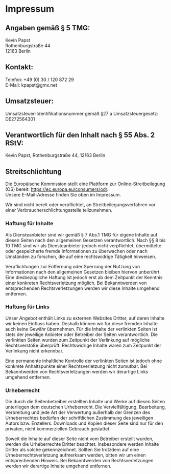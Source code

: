 <h1>Impressum</h1>

<h2>Angaben gemäß § 5 TMG:</h2>
<p>Kevin Papst<br />
Rothenburgstraße 44<br />
12163 Berlin</p>

<h2>Kontakt:</h2>
<p>Telefon: +49 (0) 30 / 120 872 29<br />
E-Mail: kpapst@gmx.net</p>

<h2>Umsatzsteuer:</h2>
<p>Umsatzsteuer-Identifikationsnummer gemäß §27 a Umsatzsteuergesetz:<br />
DE272564301</p>

<h2>Verantwortlich für den Inhalt nach § 55 Abs. 2 RStV:</h2>
<p>Kevin Papst, Rothenburgstraße 44, 12163 Berlin</p>

<h2>Streitschlichtung</h2>
<p>Die Europäische Kommission stellt eine Plattform zur Online-Streitbeilegung (OS) bereit: <a href="https://ec.europa.eu/consumers/odr" target="_blank">https://ec.europa.eu/consumers/odr</a>.<br /> Unsere E-Mail-Adresse finden Sie oben im Impressum.</p>

<p>Wir sind nicht bereit oder verpflichtet, an Streitbeilegungsverfahren vor einer Verbraucherschlichtungsstelle teilzunehmen.</p>

<h3>Haftung für Inhalte</h3> <p>Als Diensteanbieter sind wir gemäß § 7 Abs.1 TMG für eigene Inhalte auf diesen Seiten nach den allgemeinen Gesetzen verantwortlich. Nach §§ 8 bis 10 TMG sind wir als Diensteanbieter jedoch nicht verpflichtet, übermittelte oder gespeicherte fremde Informationen zu überwachen oder nach Umständen zu forschen, die auf eine rechtswidrige Tätigkeit hinweisen.</p> <p>Verpflichtungen zur Entfernung oder Sperrung der Nutzung von Informationen nach den allgemeinen Gesetzen bleiben hiervon unberührt. Eine diesbezügliche Haftung ist jedoch erst ab dem Zeitpunkt der Kenntnis einer konkreten Rechtsverletzung möglich. Bei Bekanntwerden von entsprechenden Rechtsverletzungen werden wir diese Inhalte umgehend entfernen.</p> <h3>Haftung für Links</h3> <p>Unser Angebot enthält Links zu externen Websites Dritter, auf deren Inhalte wir keinen Einfluss haben. Deshalb können wir für diese fremden Inhalte auch keine Gewähr übernehmen. Für die Inhalte der verlinkten Seiten ist stets der jeweilige Anbieter oder Betreiber der Seiten verantwortlich. Die verlinkten Seiten wurden zum Zeitpunkt der Verlinkung auf mögliche Rechtsverstöße überprüft. Rechtswidrige Inhalte waren zum Zeitpunkt der Verlinkung nicht erkennbar.</p> <p>Eine permanente inhaltliche Kontrolle der verlinkten Seiten ist jedoch ohne konkrete Anhaltspunkte einer Rechtsverletzung nicht zumutbar. Bei Bekanntwerden von Rechtsverletzungen werden wir derartige Links umgehend entfernen.</p> <h3>Urheberrecht</h3> <p>Die durch die Seitenbetreiber erstellten Inhalte und Werke auf diesen Seiten unterliegen dem deutschen Urheberrecht. Die Vervielfältigung, Bearbeitung, Verbreitung und jede Art der Verwertung außerhalb der Grenzen des Urheberrechtes bedürfen der schriftlichen Zustimmung des jeweiligen Autors bzw. Erstellers. Downloads und Kopien dieser Seite sind nur für den privaten, nicht kommerziellen Gebrauch gestattet.</p> <p>Soweit die Inhalte auf dieser Seite nicht vom Betreiber erstellt wurden, werden die Urheberrechte Dritter beachtet. Insbesondere werden Inhalte Dritter als solche gekennzeichnet. Sollten Sie trotzdem auf eine Urheberrechtsverletzung aufmerksam werden, bitten wir um einen entsprechenden Hinweis. Bei Bekanntwerden von Rechtsverletzungen werden wir derartige Inhalte umgehend entfernen.</p>
